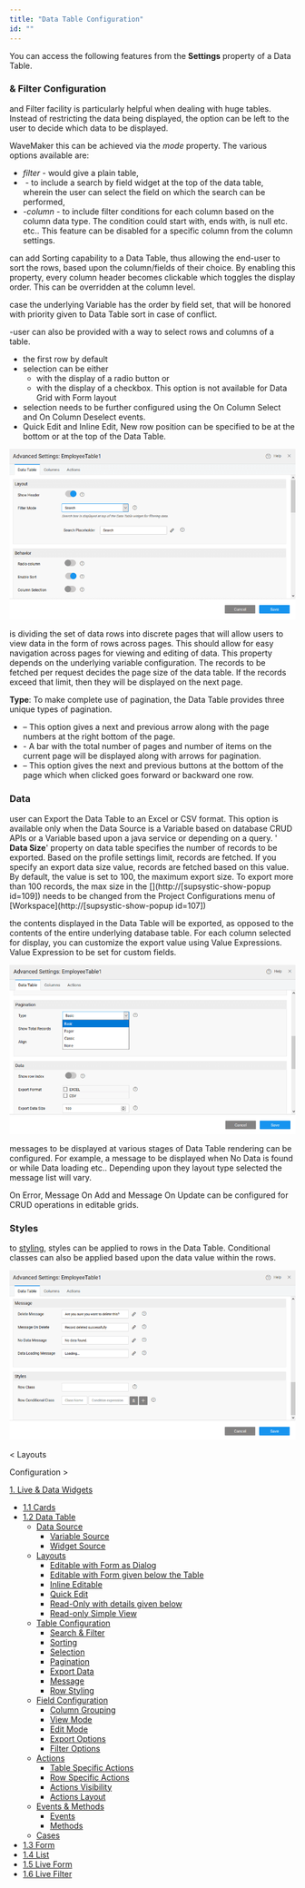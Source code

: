```yaml
---
title: "Data Table Configuration"
id: ""
---
```


You can access the following features from the **Settings** property of a Data Table.

### & Filter Configuration

and Filter facility is particularly helpful when dealing with huge tables. Instead of restricting the data being displayed, the option can be left to the user to decide which data to be displayed.

WaveMaker this can be achieved via the _mode_ property. The various options available are:

- _filter_ - would give a plain table,
-  - to include a search by field widget at the top of the data table, wherein the user can select the field on which the search can be performed,
- _\-column_ - to include filter conditions for each column based on the column data type. The condition could start with, ends with, is null etc. etc.. This feature can be disabled for a specific column from the column settings.

can add Sorting capability to a Data Table, thus allowing the end-user to sort the rows, based upon the column/fields of their choice. By enabling this property, every column header becomes clickable which toggles the display order. This can be overridden at the column level.

case the underlying Variable has the order by field set, that will be honored with priority given to Data Table sort in case of conflict.

\-user can also be provided with a way to select rows and columns of a table.

- the first row by default
- selection can be either
    - with the display of a radio button or
    - with the display of a checkbox. This option is not available for Data Grid with Form layout
- selection needs to be further configured using the On Column Select and On Column Deselect events.
- Quick Edit and Inline Edit, New row position can be specified to be at the bottom or at the top of the Data Table.

[![](../assets/table-config1.png)](../assets/table-config1.png)

is dividing the set of data rows into discrete pages that will allow users to view data in the form of rows across pages. This should allow for easy navigation across pages for viewing and editing of data. This property depends on the underlying variable configuration. The records to be fetched per request decides the page size of the data table. If the records exceed that limit, then they will be displayed on the next page.

**Type**: To make complete use of pagination, the Data Table provides three unique types of pagination.

- – This option gives a next and previous arrow along with the page numbers at the right bottom of the page.
- \- A bar with the total number of pages and number of items on the current page will be displayed along with arrows for pagination.
- – This option gives the next and previous buttons at the bottom of the page which when clicked goes forward or backward one row.

### Data

user can Export the Data Table to an Excel or CSV format. This option is available only when the Data Source is a Variable based on database CRUD APIs or a Variable based upon a java service or depending on a query. ' **Data Size**' property on data table specifies the number of records to be exported. Based on the profile settings limit, records are fetched. If you specify an export data size value, records are fetched based on this value. By default, the value is set to 100, the maximum export size. To export more than 100 records, the max size in the [](http://[supsystic-show-popup id=109]) needs to be changed from the Project Configurations menu of [Workspace](http://[supsystic-show-popup id=107])

the contents displayed in the Data Table will be exported, as opposed to the contents of the entire underlying database table. For each column selected for display, you can customize the export value using Value Expressions. Value Expression to be set for custom fields.

[![](../assets/table-config2.png)](../assets/table-config2.png)

messages to be displayed at various stages of Data Table rendering can be configured. For example, a message to be displayed when No Data is found or while Data loading etc.. Depending upon they layout type selected the message list will vary.

On Error, Message On Add and Message On Update can be configured for CRUD operations in editable grids.

### Styles

to [styling](/learn/app-development/widgets/datalive/datatable/field-configuration/#styling), styles can be applied to rows in the Data Table. Conditional classes can also be applied based upon the data value within the rows.

[![](../assets/table-config3.png)](../assets/table-config3.png)

< Layouts

Configuration >

[1\. Live & Data Widgets](/learn/app-development/widgets/widget-library/#data-live)

- [1.1 Cards](/learn/app-development/widgets/datalive/cards/)
- [1.2 Data Table](/learn/app-development/widgets/datalive/data-table/)
    - [Data Source](/learn/app-development/widgets/datalive/datatable/data-source/)
        - [Variable Source](/learn/app-development/widgets/datalive/datatable/data-source/#variable-source)
        - [Widget Source](/learn/app-development/widgets/datalive/datatable/data-source/#widget-source)
    - [Layouts](/learn/app-development/widgets/datalive/datatable/layouts/)
        - [Editable with Form as Dialog](/learn/app-development/widgets/datalive/datatable/layouts/#efd)
        - [Editable with Form given below the Table](/learn/app-development/widgets/datalive/datatable/layouts/#efb)
        - [Inline Editable](/learn/app-development/widgets/datalive/datatable/layouts/#edi)
        - [Quick Edit](/learn/app-development/widgets/datalive/datatable/layouts/#edq)
        - [Read-Only with details given below](/learn/app-development/widgets/datalive/datatable/layouts/#rof)
        - [Read-only Simple View](/learn/app-development/widgets/datalive/datatable/layouts/#ros)
    - [Table Configuration](/learn/app-development/widgets/datalive/datatable/table-configuration/)
        - [Search & Filter](#search-n-filter)
        - [Sorting](#sorting)
        - [Selection](#selection)
        - [Pagination](#pagin)
        - [Export Data](#export-data)
        - [Message](#message)
        - [Row Styling](#row-style)
    - [Field Configuration](/learn/app-development/widgets/datalive/datatable/field-configuration/)
        - [Column Grouping](/learn/app-development/widgets/datalive/datatable/field-configuration/#grouping)
        - [View Mode](/learn/app-development/widgets/datalive/datatable/field-configuration/#view-mode)
        - [Edit Mode](/learn/app-development/widgets/datalive/datatable/field-configuration/#edit-mode)
        - [Export Options](/learn/app-development/widgets/datalive/datatable/field-configuration/#export)
        - [Filter Options](/learn/app-development/widgets/datalive/datatable/field-configuration/#filtering)
    - [Actions](/learn/app-development/widgets/datalive/datatable/actions/)
        - [Table Specific Actions](/learn/app-development/widgets/datalive/datatable/actions/#table-actions)
        - [Row Specific Actions](/learn/app-development/widgets/datalive/datatable/actions/#row-actions)
        - [Actions Visibility](/learn/app-development/widgets/datalive/datatable/actions/#actions-visibility)
        - [Actions Layout](/learn/app-development/widgets/datalive/datatable/actions/#actions-layout)
    - [Events & Methods](/learn/app-development/widgets/datalive/datatable/datatable-events-methods/)
        - [Events](/learn/app-development/widgets/datalive/datatable/datatable-events-methods/#events)
        - [Methods](/learn/app-development/widgets/datalive/datatable/datatable-events-methods/#methods)
    - [Cases](/learn/app-development/widgets/datalive/datatable/data-table-use-cases/)
- [1.3 Form](/learn/app-development/widgets/datalive/form/)
- [1.4 List](/learn/app-development/widgets/datalive/list/)
- [1.5 Live Form](/learn/app-development/widgets/datalive/live-form/)
- [1.6 Live Filter](/learn/app-development/widgets/datalive/live-filter/)
